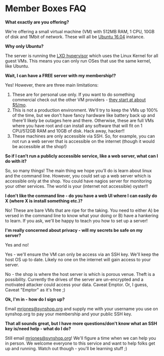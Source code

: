 # Member Boxes FAQ

**What exactly are you offering?** 

We're offering a small virtual machine (VM) with 512MB RAM, 1 CPU, 10GB of disk and 1Mbit of network.  These will all be [Ubuntu 16.04](https://fridge.ubuntu.com/2017/02/17/ubuntu-16-04-2-lts-released/) instance.  

**Why only Ubuntu?** 

The server is running the [LXD hypervisor](https://linuxcontainers.org/lxd/) which uses the Linux Kernel for all guest VMs.  This means you can only run OSes that use the same kernel, like Ubuntu.  

**Wait, I can have a FREE server with my membership!?**  

Yes!  However, there are three main limitations:

1. These are for personal use only. If you want to do something commercial check out the other VM providers - [they start at about $5/mo](https://www.digitalocean.com/pricing/ ).
1. This is not a production environment.  We'll try to keep the VMs up 100% of the time, but we don't have fancy hardware like battery back up and there'll likely be outages here and there. Otherwise, these are full VMs where you have root and can install any software that will fit on 1 CPU/512GB RAM and 10GB of disk.  Hack away, hacker!!
1. These machines are only accessible via SSH.  So, for example, you can not run a web server that is accessible on the internet (though it would be accessible at the shop!)

**So if I can’t run a publicly accessible service, like a web server, what can I do with it?**
  
So, so many things!  The main thing we hope you’ll do is learn about linux and the command line.  However, you could set up a web server which is accessible only at the shop.  You could have nagios server for monitoring your other services.  The world is your (internet not accessible) oyster!!

**I don't like the command line - do you have a web UI where I can easily do X (where X is install something etc.)?**

No!  These are bare VMs that are ripe for the taking.  You need to either A) be versed in the command line to know what your doing or B) have a hankering to learn.  If you ask, we'll be happy to teach you how to set up a server!

**I'm really concerned about privacy - will my secrets be safe on my server?** 

Yes and no!

Yes - we'll ensure the VM can only be access via an SSH key.  We'll keep the host OS up to date.  Likely no one on the internet will gain access to your server.

No - the shop is where the host server is which is porous venue.  Theft is a possibility. Currently the drives of the server are un-encrypted and a motivated attacker could access your data. Caveat Emptor. Or, I guess, Caveat "Emptor" as it's free ;)

**Ok, I'm in - how do I sign up?** 

Email mrjones@synshop.org and supply me with your username you use on synshop.org to pay your membership and your public SSH key.

**That all sounds great, but I have more questions/don't know what an SSH key is/need help - what do I do?**

Still email mrjones@synshop.org!  We'll figure a time when we can help you in person.  We welcome everyone to this service and want to help folks get up and running. Watch out though - you'll be learning stuff ;)
